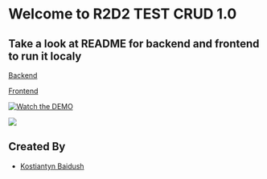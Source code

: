 # Welcome to R2D2 TEST CRUD 1.0

## Take a look at README for backend and frontend to run it localy

[Backend](https://github.com/baidush/r2d2-test/blob/main/backend/README.md)

[Frontend](https://github.com/baidush/r2d2-test/blob/main/frontend/README.md)

[![Watch the DEMO](https://ibb.co/fn8gXYV)]()

[![](https://ibb.co/fn8gXYV)](https://youtu.be/sDymeEwrh4E?si=8mGtev9Brg4rqSOZ)
## Created By

* [Kostiantyn Baidush](http://kostix.tech/)

